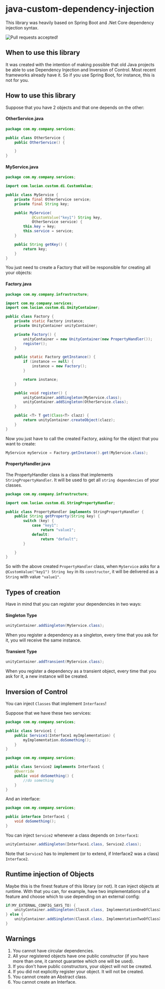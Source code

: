 # java-custom-dependency-injection

This library was heavily based on Spring Boot and .Net Core dependency injection syntax.

![Pull requests accepted!](https://img.shields.io/badge/PRs-Accepted-brightgreen.svg)

## When to use this library

It was created with the intention of making possible that old Java projects be able to use Dependency Injection and Inversion of Control. 
Most recent frameworks already have it. So if you use Spring Boot, for instance, this is not for you.

## How to use this library

Suppose that you have 2 objects and that one depends on the other:

#### OtherService.java

```java
package com.my.company.services;

public class OtherService {
    public OtherService() {

    }
}
```

#### MyService.java

```java
package com.my.company.services;

import com.lucian.custom.di.CustomValue;

public class MyService {
    private final OtherService service;
    private final String key;

    public MyService(
            @CustomValue("key1") String key,
            OtherService service) {
        this.key = key;
        this.service = service;
    }

    public String getKey() {
        return key;
    }
}
```

You just need to create a Factory that will be responsible for creating all your objects:

#### Factory.java

```java
package com.my.company.infrastructure;

import com.my.company.services;
import com.lucian.custom.di.UnityContainer;

public class Factory {
    private static Factory instance;
    private UnityContainer unityContainer;

    private Factory() {
        unityContainer = new UnityContainer(new PropertyHandler());
        register();
    }

    public static Factory getInstance() {
        if (instance == null) {
            instance = new Factory();
        }

        return instance;
    }

    public void register() {
        unityContainer.addSingleton(MyService.class);
        unityContainer.addSingleton(OtherService.class);
    }

    public <T> T get(Class<T> clazz) {
        return unityContainer.createObject(clazz);
    }
}
```

Now you just have to call the created Factory, asking for the object that you want to create:

```java
MyService myService = Factory.getInstance().get(MyService.class);
```

#### PropertyHandler.java
The PropertyHandler class is a class that implements ```StringPropertyHandler```. 
It will be used to get all ```string dependencies``` of your classes.

```java
package com.my.company.infrastructure;

import com.lucian.custom.di.StringPropertyHandler;

public class PropertyHandler implements StringPropertyHandler {
    public String getProperty(String key) {
        switch (key) {
            case "key1":
                return "value1";
            default:
                return "default";
        }

    }
}
```

So with the above created ```PropertyHandler``` class, when ```MyService``` asks for a ```@CustomValue("key1") String key``` 
in its ```constructor```, it will be delivered as a ```String``` with value ```"value1"```.



## Types of creation

Have in mind that you can register your dependencies in two ways:

#### Singleton Type
```java
unityContainer.addSingleton(MyService.class);
```
When you register a dependency as a singleton, every time that you ask for it, you will receive the same instance.

#### Transient Type
```java
unityContainer.addTransient(MyService.class);
```

When you register a dependency as a transient object, every time that you ask for it, a new instance will be created.

## Inversion of Control

You can inject ```Classes``` that implement ```Interfaces```!

Suppose that we have these two services:

```java
package com.my.company.services;

public class Service1 {
    public Service1(Interface1 myImplementation) {
        myImplementation.doSomething();
    }
}
```

```java
package com.my.company.services;

public class Service2 implements Interface1 {
    @Override
    public void doSomething() {
        //do something
    }
}
```
And an interface:

```java
package com.my.company.services;

public interface Interface1 {
    void doSomething();
}
```

You can inject ```Service2``` whenever a class depends on ```Interface1```:

```java
unityContainer.addSingleton(Interface1.class, Service2.class);
```

Note that ```Service2``` has to implement (or to extend, if Interface2 was a class) ```Interface2```. 

## Runtime injection of Objects

Maybe this is the finest feature of this library (or not). It can inject objects at runtime. 
With that you can, for example, have two implementations of a feature and choose which to use depending on an external config:

```java
if(MY_EXTERNAL_CONFIG_SAYS_TO) {
    unityContainer.addSingleton(ClassX.class, ImplementationOneOfClassX.class);
} else {
    unityContainer.addSingleton(ClassX.class, ImplementationTwoOfClassX.class);
}
```

## Warnings 

1. You cannot have circular dependencies.
2. All your registered objects have one public constructor (if you have more than one, it cannot guarantee which one will be used).
3. If you don't have public constructors, your object will not be created.
4. If you did not explicitly register your object. It will not be created.
5. You cannot create an Abstract class.
6. You cannot create an Interface.
